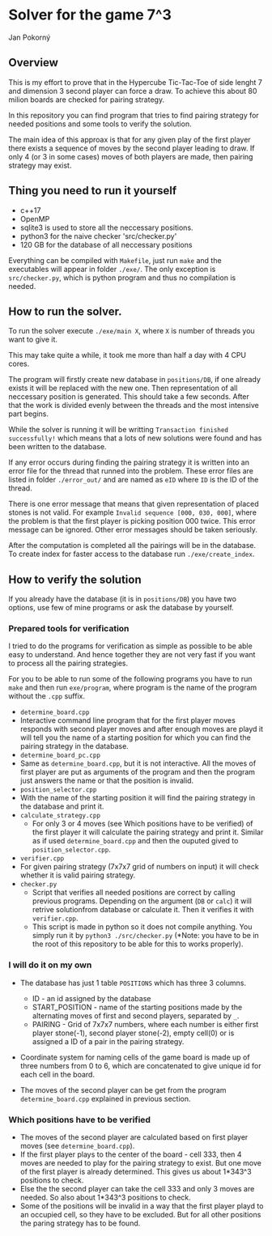 # Solver for the game 7^3

Jan Pokorný

## Overview
This is my effort to prove that in the Hypercube Tic-Tac-Toe of side lenght 7 and dimension 3 second player can force a draw.
To achieve this about 80 milion boards are checked for pairing strategy.

In this repository you can find program that tries to find pairing strategy for needed positions and some tools to verify the solution.

The main idea of this approax is that for any given play of the first player there exists a sequence of moves by the second player leading to draw. If only 4 (or 3 in some cases) moves of both players are made, then pairing strategy may exist. 

## Thing you need to run it yourself
 - c++17
 - OpenMP 
 - sqlite3 is used to store all the neccessary positions.
 - python3 for the naive checker 'src/checker.py'
 - 120 GB for the database of all neccessary positions

Everything can be compiled with `Makefile`, just run `make` and the executables will appear in folder `./exe/`. The only exception is `src/checker.py`, which is python program and thus no compilation is needed.


## How to run the solver.
To run the solver execute `./exe/main X`, where `X` is number of threads you want to give it. 

This may take quite a while, it took me more than half a day with 4 CPU cores.

The program will firstly create new database in `positions/DB`, if one already exists it will be replaced with the new one. Then representation of all neccessary position is generated. This should take a few seconds. After that the work is divided evenly between the threads and the most intensive part begins.

While the solver is running it will be writting `Transaction finished successfully!` which means that a lots of new solutions were found and has been written to the database.

If any error occurs during finding the pairing strategy it is written into an error file for the thread that runned into the problem. These error files are listed in folder `./error_out/` and are named as `eID` where `ID` is the ID of the thread.

There is one error message that means that given representation of placed stones is not valid.
For example `Invalid sequence [000, 030, 000]`, where the problem is that the first player is picking position 000 twice.
This error message can be ignored. Other error messages should be taken seriously.

After the computation is completed all the pairings will be in the database. To create index for faster access to the database run `./exe/create_index`.

## How to verify the solution
If you already have the database (it is in `positions/DB`) you have two options, use few of mine programs or ask the database by yourself.

### Prepared tools for verification
I tried to do the programs for verification as simple as possible to be able easy to understand. And hence together they are not very fast if you want to process all the pairing strategies.

For you to be able to run some of the following programs you have to run `make` and then run `exe/program`, where program is the name of the program without the `.cpp` suffix.

- `determine_board.cpp`
 - Interactive command line program that for the first player moves responds with second player moves and after enough moves are playd it will tell you the name of a starting position for which you can find the pairing strategy in the database.
- `determine_board_pc.cpp`
 - Same as `determine_board.cpp`, but it is not interactive. All the moves of first player are put as arguments of the program and then the program just answers the name or that the position is invalid.
- `position_selector.cpp`
 - With the name of the starting position it will find the pairing strategy in the database and print it.
- `calculate_strategy.cpp`
  - For only 3 or 4 moves (see Which positions have to be verified) of the first player it will calculate the pairing strategy and print it. Similar as if used `determine_board.cpp` and then the ouputed gived to `position_selector.cpp`.
- `verifier.cpp` 
 - For given pairing strategy (7x7x7 grid of numbers on input) it will check whether it is valid pairing strategy.
- `checker.py`
  - Script that verifies all needed positions are correct by calling previous programs. Depending on the argument (`DB` or `calc`) it will retrive solutionfrom database or calculate it. Then it verifies it with `verifier.cpp`. 
  - This script is made in python so it does not compile anything. You simply run it by `python3 ./src/checker.py` (*Note: you have to be in the root of this repository to be able for this to works properly). 


### I will do it on my own
 - The database has just 1 table `POSITIONS` which has three 3 columns.
   - ID - an id assigned by the database
   - START_POSITION - name of the starting positions made by the alternating moves of first and second players, separated by `_`.  
   - PAIRING - Grid of 7x7x7 numbers, where each number is either first player stone(-1), second player stone(-2), empty cell(0) or is assigned a ID of a pair in the pairing strategy.
 - Coordinate system for naming cells of the game board is made up of three numbers from 0 to 6, which are concatenated to give unique id for each cell in the board.

- The moves of the second player can be get from the program `determine_board.cpp` explained in previous section.

### Which positions have to be verified
- The moves of the second player are calculated based on first player moves (see `determine_board.cpp`).
- If the first player plays to the center of the board - cell 333, then 4 moves are needed to play for the pairing strategy to exist. But one move of the first player is already determined. This gives us about 1*343^3 positions to check.
- Else the the second player can take the cell 333 and only 3 moves are needed. So also about 1*343^3 positions to check.
- Some of the positions will be invalid in a way that the first player playd to an occupied cell, so they have to be excluded. But for all other positions the paring strategy has to be found.